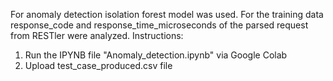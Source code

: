 For anomaly detection isolation forest model was used. For the training data response_code and response_time_microseconds of the parsed request from RESTler were analyzed.
Instructions:
1. Run the IPYNB file "Anomaly_detection.ipynb" via Google Colab
2. Upload test_case_produced.csv file

